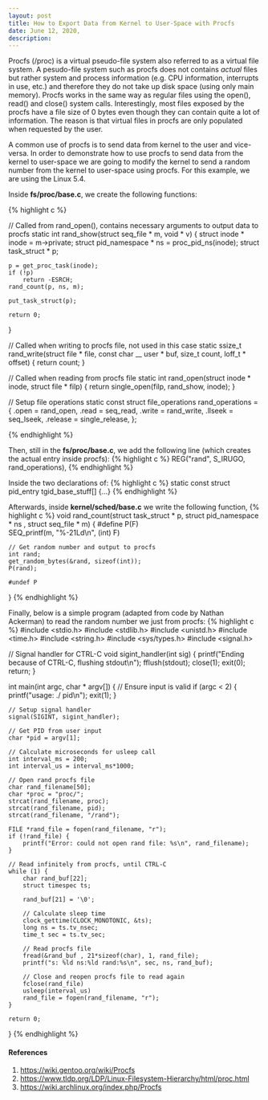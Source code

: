```yaml
---
layout: post
title: How to Export Data from Kernel to User-Space with Procfs
date: June 12, 2020, 
description:
---
```


Procfs (/proc) is a virtual pseudo-file system also referred to as a virtual file system. A pesudo-file system such as procfs does not contains *actual* files but rather system and process information (e.g. CPU information, interrupts in use, etc.) and therefore they do not take up disk space (using only main memory). Procfs works in the same way as regular files using the open(), read() and close() system calls. Interestingly, most files exposed by the procfs have a file size of 0 bytes even though they can contain quite a lot of information. The reason is that virtual files in procfs are only populated when requested by the user. 

A common use of procfs is to send data from kernel to the user and vice-versa. In order to demonstrate how to use procfs to send data from the kernel to user-space we are going to modify the kernel to send a random number from the kernel to user-space using procfs. For this example, we are using the Linux 5.4.

Inside <b>fs/proc/base.c</b>, we create the following functions:

{% highlight c %}

// Called from rand_open(), contains necessary arguments to output data to procfs
static int rand_show(struct seq_file * m, void * v)
{
    struct inode * inode = m->private;
    struct pid_namespace * ns = proc_pid_ns(inode);
    struct task_struct * p;

    p = get_proc_task(inode);
    if (!p)
        return -ESRCH;
    rand_count(p, ns, m);

    put_task_struct(p);

    return 0;
}

// Called when writing to procfs file, not used in this case
static ssize_t rand_write(struct file * file, const char __ user * buf, size_t count, loff_t * offset)
{
    return count;
}

// Called when reading from procfs file
static int rand_open(struct inode * inode, struct file * filp)
{
    return single_open(filp, rand_show, inode);
}

// Setup file operations
static const struct file_operations rand_operations = {
    .open       = rand_open,
    .read       = seq_read,
    .write      = rand_write,
    .llseek     = seq_lseek,
    .release    = single_release,
};

{% endhighlight %}

Then, still in the <b>fs/proc/base.c</b>, we add the following line (which creates the actual entry inside procfs):
{% highlight c %}
REG("rand",      S_IRUGO, rand_operations),
{% endhighlight %}

Inside the two declarations of:
{% highlight c %}
static const struct pid_entry tgid_base_stuff[] {...}
{% endhighlight %}

Afterwards, inside <b>kernel/sched/base.c</b> we write the following function,
{% highlight c %}
void rand_count(struct task_struct * p, struct pid_namespace * ns , struct seq_file * m)
{
    #define P(F) \
        SEQ_printf(m, "%-21Ld\n", (int) F)


    // Get random number and output to procfs
    int rand;
    get_random_bytes(&rand, sizeof(int));
    P(rand);

    #undef P
}
{% endhighlight %}

Finally, below is a simple program (adapted from code by Nathan Ackerman) to read the random number we just from procfs:
{% highlight c %}
#include <stdio.h>
#include <stdlib.h>
#include <unistd.h>
#include <time.h>
#include <string.h>
#include <sys/types.h>
#include <signal.h>

// Signal handler for CTRL-C
void sigint_handler(int sig)
{
    printf("Ending because of CTRL-C, flushing stdout\n");
    fflush(stdout);
    close(1);
    exit(0);
    return;
}

int main(int argc, char * argv[])
{
    // Ensure input is valid
    if (argc < 2) {
        printf("usage: ./<filename> pid\n");
        exit(1);
    }

    // Setup signal handler
    signal(SIGINT, sigint_handler);

    // Get PID from user input
    char *pid = argv[1];

    // Calculate microseconds for usleep call
    int interval_ms = 200;
    int interval_us = interval_ms*1000; 

    // Open rand procfs file
    char rand_filename[50];
    char *proc = "proc/";
    strcat(rand_filename, proc);
    strcat(rand_filename, pid);
    strcat(rand_filename, "/rand");

    FILE *rand_file = fopen(rand_filename, "r");
    if (!rand_file) {
        printf("Error: could not open rand file: %s\n", rand_filename);
    }

    // Read infinitely from procfs, until CTRL-C 
    while (1) {
        char rand_buf[22];
        struct timespec ts;

        rand_buf[21] = '\0';

        // Calculate sleep time
        clock_gettime(CLOCK_MONOTONIC, &ts);
        long ns = ts.tv_nsec;
        time_t sec = ts.tv_sec;
        
        // Read procfs file
        fread(&rand_buf , 21*sizeof(char), 1, rand_file);
        printf("s: %ld ns:%ld rand:%s\n", sec, ns, rand_buf);

        // Close and reopen procfs file to read again
        fclose(rand_file)
        usleep(interval_us)
        rand_file = fopen(rand_filename, "r");
    }

    return 0;
}
{% endhighlight %}

<h4>References</h4>
<ol>
    <li><a href="https://wiki.gentoo.org/wiki/Procfs">https://wiki.gentoo.org/wiki/Procfs</a></li>
    <li><a href="https://www.tldp.org/LDP/Linux-Filesystem-Hierarchy/html/proc.html">https://www.tldp.org/LDP/Linux-Filesystem-Hierarchy/html/proc.html</a></li>
    <li><a href="https://wiki.archlinux.org/index.php/Procfs">https://wiki.archlinux.org/index.php/Procfs</a></li>
</ol>
